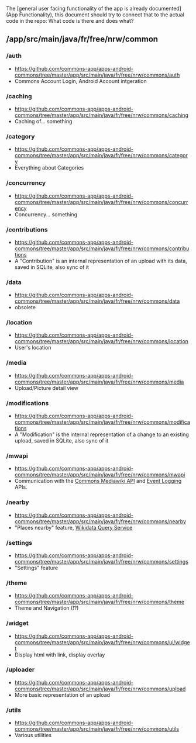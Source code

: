 The [general user facing functionality of the app is already documented](App Functionality), this document should try to connect that to the actual code in the repo: What code is there and does what?

## /app/src/main/java/fr/free/nrw/common

### /auth
- https://github.com/commons-app/apps-android-commons/tree/master/app/src/main/java/fr/free/nrw/commons/auth
- Commons Account Login, Android Account intgeration

### /caching
- https://github.com/commons-app/apps-android-commons/tree/master/app/src/main/java/fr/free/nrw/commons/caching
- Caching of... something

### /category
- https://github.com/commons-app/apps-android-commons/tree/master/app/src/main/java/fr/free/nrw/commons/category
- Everything about Categories

### /concurrency
- https://github.com/commons-app/apps-android-commons/tree/master/app/src/main/java/fr/free/nrw/commons/concurrency
- Concurrency... something

### /contributions
- https://github.com/commons-app/apps-android-commons/tree/master/app/src/main/java/fr/free/nrw/commons/contributions
- A "Contribution" is an internal representation of an upload with its data, saved in SQLite, also sync of it

### /data
- https://github.com/commons-app/apps-android-commons/tree/master/app/src/main/java/fr/free/nrw/commons/data
- obsolete

### /location
- https://github.com/commons-app/apps-android-commons/tree/master/app/src/main/java/fr/free/nrw/commons/location
- User's location

### /media
- https://github.com/commons-app/apps-android-commons/tree/master/app/src/main/java/fr/free/nrw/commons/media
- Upload/Picture detail view

### /modifications
- https://github.com/commons-app/apps-android-commons/tree/master/app/src/main/java/fr/free/nrw/commons/modifications
- A "Modification" is the internal representation of a change to an existing upload, saved in SQLite, also sync of it

### /mwapi
- https://github.com/commons-app/apps-android-commons/tree/master/app/src/main/java/fr/free/nrw/commons/mwapi
- Communication with the [Commons Mediawiki API](External-APIs#commons-mediawiki-api) and [Event Logging](External-APIs#event-logging) APIs.

### /nearby
- https://github.com/commons-app/apps-android-commons/tree/master/app/src/main/java/fr/free/nrw/commons/nearby
- "Places nearby" feature, [Wikidata Query Service](External-APIs#wikidata-query-service)

### /settings
- https://github.com/commons-app/apps-android-commons/tree/master/app/src/main/java/fr/free/nrw/commons/settings
- "Settings" feature

### /theme
- https://github.com/commons-app/apps-android-commons/tree/master/app/src/main/java/fr/free/nrw/commons/theme
- Theme and Navigation (!?)

### /widget
- https://github.com/commons-app/apps-android-commons/tree/master/app/src/main/java/fr/free/nrw/commons/ui/widget
- Display html with link, display overlay

### /uploader
- https://github.com/commons-app/apps-android-commons/tree/master/app/src/main/java/fr/free/nrw/commons/upload
- More basic representation of an upload

### /utils
- https://github.com/commons-app/apps-android-commons/tree/master/app/src/main/java/fr/free/nrw/commons/utils
- Various utilities